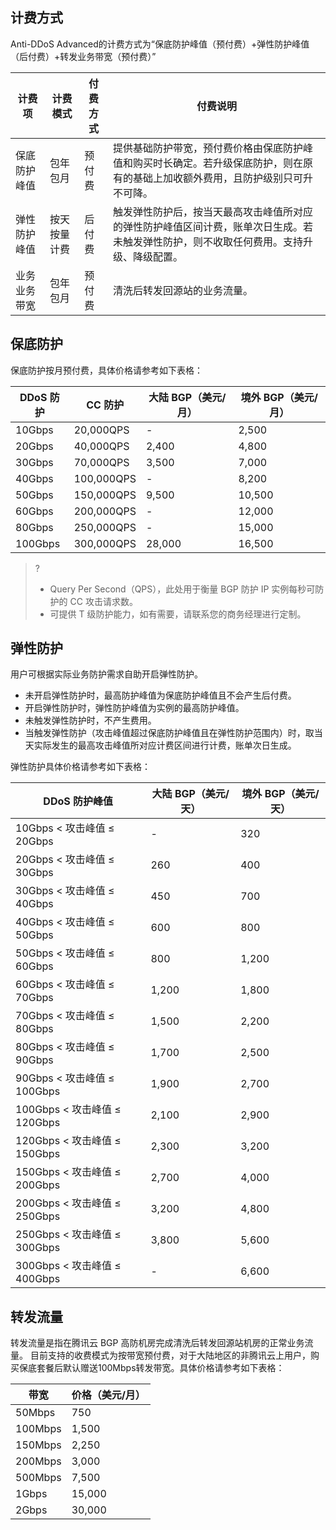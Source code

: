 [//]: # (chinagitpath:XXXXX)

## 计费方式
Anti-DDoS Advanced的计费方式为“保底防护峰值（预付费）+弹性防护峰值（后付费）+转发业务带宽（预付费）”

| 计费项 | 计费模式 | 付费方式 | 付费说明 |
| ----------- | --------------- | ----------- | ----------- |
| 保底防护峰值 | 包年包月 | 预付费 | 提供基础防护带宽，预付费价格由保底防护峰值和购买时长确定。若升级保底防护，则在原有的基础上加收额外费用，且防护级别只可升不可降。 |
| 弹性防护峰值 | 按天按量计费 | 后付费 | 触发弹性防护后，按当天最高攻击峰值所对应的弹性防护峰值区间计费，账单次日生成。若未触发弹性防护，则不收取任何费用。支持升级、降级配置。 |
| 业务业务带宽 | 包年包月 | 预付费 | 清洗后转发回源站的业务流量。 |

## 保底防护
保底防护按月预付费，具体价格请参考如下表格：

| DDoS 防护 | CC 防护 | 大陆 BGP（美元/月） | 境外 BGP（美元/月） |
| -------------- | ------------ | ------------------ | ------------------ |
| 10Gbps         | 20,000QPS    | -                  | 2,500             |
| 20Gbps         | 40,000QPS    | 2,400              | 4,800             |
| 30Gbps         | 70,000QPS    | 3,500             | 7,000             |
| 40Gbps         | 100,000QPS   | -                  | 8,200             |
| 50Gbps         | 150,000QPS   | 9,500             | 10,500             |
| 60Gbps         | 200,000QPS   | -                  | 12,000             |
| 80Gbps         | 250,000QPS   | -                  | 15,000             |
| 100Gbps        | 300,000QPS   | 28,000             | 16,500             |

>?
>- Query Per Second（QPS），此处用于衡量 BGP 防护 IP 实例每秒可防护的 CC 攻击请求数。
>- 可提供 T 级防护能力，如有需要，请联系您的商务经理进行定制。

## 弹性防护
用户可根据实际业务防护需求自助开启弹性防护。
- 未开启弹性防护时，最高防护峰值为保底防护峰值且不会产生后付费。
- 开启弹性防护时，弹性防护峰值为实例的最高防护峰值。
 - 未触发弹性防护时，不产生费用。
 - 当触发弹性防护（攻击峰值超过保底防护峰值且在弹性防护范围内）时，取当天实际发生的最高攻击峰值所对应计费区间进行计费，账单次日生成。

弹性防护具体价格请参考如下表格：

| DDoS 防护峰值       | 大陆 BGP（美元/天） | 境外 BGP（美元/天） |
| -------------------- | ------------------- | ------------------- |
| 10Gbps < 攻击峰值 ≤ 20Gbps   | -                   | 320             |
| 20Gbps < 攻击峰值 ≤ 30Gbps   | 260              | 400              |
| 30Gbps < 攻击峰值 ≤ 40Gbps   | 450               | 700               |
| 40Gbps < 攻击峰值 ≤ 50Gbps   | 600               | 800               |
| 50Gbps < 攻击峰值 ≤ 60Gbps   | 800               | 1,200               |
| 60Gbps < 攻击峰值 ≤ 70Gbps   | 1,200               | 1,800              |
| 70Gbps < 攻击峰值 ≤ 80Gbps   | 1,500               | 2,200              |
| 80Gbps < 攻击峰值 ≤ 90Gbps   | 1,700               | 2,500              |
| 90Gbps < 攻击峰值 ≤ 100Gbps  | 1,900              | 2,700              |
| 100Gbps < 攻击峰值 ≤ 120Gbps | 2,100              | 2,900              |
| 120Gbps < 攻击峰值 ≤ 150Gbps | 2,300              | 3,200              |
| 150Gbps < 攻击峰值 ≤ 200Gbps | 2,700              | 4,000              |
| 200Gbps < 攻击峰值 ≤ 250Gbps | 3,200              | 4,800              |
| 250Gbps < 攻击峰值 ≤ 300Gbps | 3,800              | 5,600              |
| 300Gbps < 攻击峰值 ≤ 400Gbps | -                   | 6,600              |

## 转发流量
转发流量是指在腾讯云 BGP 高防机房完成清洗后转发回源站机房的正常业务流量。
目前支持的收费模式为按带宽预付费，对于大陆地区的非腾讯云上用户，购买保底套餐后默认赠送100Mbps转发带宽。具体价格请参考如下表格：

|带宽	|价格（美元/月）|
|-|-|
|50Mbps|750|
|100Mbps	|1,500|
|150Mbps	|2,250|
|200Mbps|3,000|
|500Mbps	|7,500|
|1Gbps|15,000|
|2Gbps	|30,000|

